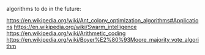 algorithms to do in the future:

https://en.wikipedia.org/wiki/Ant_colony_optimization_algorithms#Applications
https://en.wikipedia.org/wiki/Swarm_intelligence
https://en.wikipedia.org/wiki/Arithmetic_coding
https://en.wikipedia.org/wiki/Boyer%E2%80%93Moore_majority_vote_algorithm
